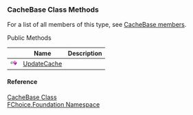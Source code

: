﻿### CacheBase Class Methods

For a list of all members of this type, see [CacheBase members](fcSDK~FChoice.Foundation.CacheBase_members.md).

Public Methods

|   | Name | Description |
| --- | --- | --- |
| ![Public Method](dotnetimages/publicMethod.png) | [UpdateCache](fcSDK~FChoice.Foundation.CacheBase~UpdateCache.md) |   |

#### Reference

[CacheBase Class](fcSDK~FChoice.Foundation.CacheBase.md)  
[FChoice.Foundation Namespace](fcSDK~FChoice.Foundation_namespace.md)